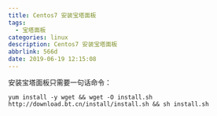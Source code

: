 ```yaml
---
title: Centos7 安装宝塔面板
tags:
  - 宝塔面板
categories: linux
description: Centos7 安装宝塔面板
abbrlink: 566d
date: 2019-06-19 12:15:08
---
```

<!-- more -->
安装宝塔面板只需要一句话命令：

	yum install -y wget && wget -O install.sh http://download.bt.cn/install/install.sh && sh install.sh